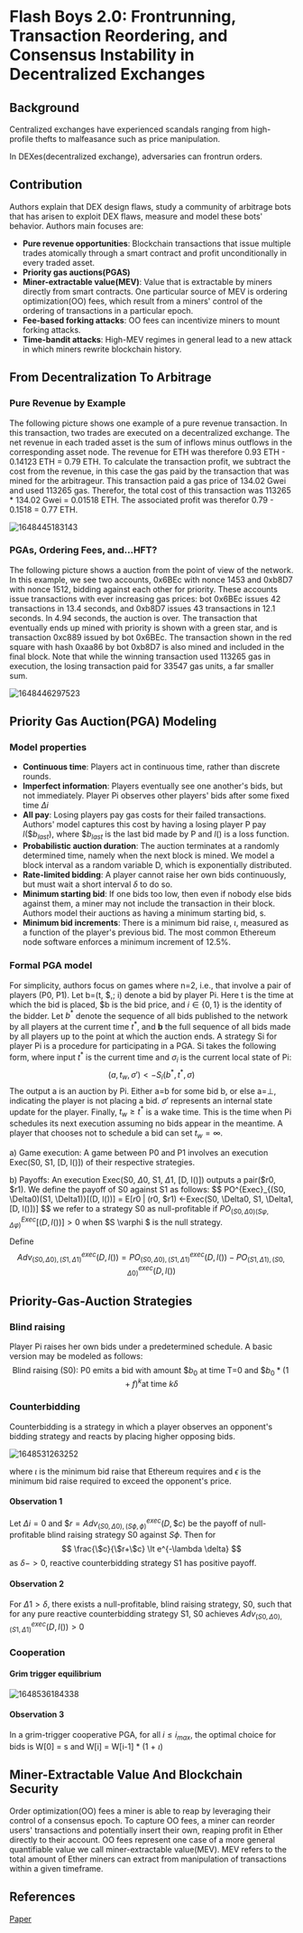 # Flash Boys 2.0: Frontrunning, Transaction Reordering, and Consensus Instability in Decentralized Exchanges

## Background

Centralized exchanges have experienced scandals ranging from high-profile thefts to malfeasance such as price manipulation.

In DEXes(decentralized exchange), adversaries can frontrun orders.

## Contribution

Authors explain that DEX design flaws, study a community of arbitrage bots that has arisen to exploit DEX flaws, measure and model these bots' behavior. Authors main focuses are:

* **Pure revenue opportunities**: Blockchain transactions that issue multiple trades atomically through a smart contract and profit unconditionally in every traded asset.
* **Priority gas auctions(PGAS)**
* **Miner-extractable value(MEV)**: Value that is extractable by miners directly from smart contracts. One particular source of MEV is ordering optimization(OO) fees, which result from a miners' control of the ordering of transactions in a particular epoch.
* **Fee-based forking attacks**: OO fees can incentivize miners to mount forking attacks.
* **Time-bandit attacks**: High-MEV regimes in general lead to a new attack in which miners rewrite blockchain history.

## From Decentralization To Arbitrage

### Pure Revenue by Example

The following picture shows one example of a pure revenue transaction. In this transaction, two trades are executed on a decentralized exchange. The net revenue in each traded asset is the sum of inflows minus outflows in the corresponding asset node. The revenue for ETH was therefore 0.93 ETH - 0.14123 ETH = 0.79 ETH. To calculate the transaction profit, we subtract the cost from the revenue, in this case the gas paid by the transaction that was mined for the arbitrageur. This transaction paid a gas price of 134.02 Gwei and used 113265 gas. Therefor, the total cost of this transaction was 113265 \* 134.02 Gwei = 0.01518 ETH. The associated profit was therefor 0.79 \- 0.1518 = 0.77 ETH.

![1648445183143](../../img/1648445183143.png)

### PGAs, Ordering Fees, and...HFT?

The following picture shows a auction from the point of view of the network. In this example, we see two accounts, 0x6BEc with nonce 1453 and 0xb8D7 with nonce 1512, bidding against each other for priority. These accounts issue transactions with ever increasing gas prices: bot 0x6BEc issues 42 transactions in 13.4 seconds, and 0xb8D7 issues 43 transactions in 12.1 seconds. In 4.94 seconds, the auction is over. The transaction that eventually ends up mined with priority is shown with a green star, and is transaction 0xc889 issued by bot 0x6BEc. The transaction shown in the red square with hash 0xaa86 by bot 0xb8D7 is also mined and included in the final block. Note that while the winning transaction used 113265 gas in execution, the losing transaction paid for 33547 gas units, a far smaller sum.

![1648446297523](../../img/1648446297523.png)

## Priority Gas Auction(PGA) Modeling

### Model properties

* **Continuous time**: Players act in continuous time, rather than discrete rounds.
* **Imperfect information**: Players eventually see one another's bids, but not immediately. Player Pi observes other players' bids after some fixed time $\Delta i$
* **All pay**: Losing players pay gas costs for their failed transactions. Authors' model captures this cost by having a losing player P pay $l(\$b_{last})$, where $\$b_{last}$ is the last bid made by P and $l()$ is a loss function.
* **Probabilistic auction duration**: The auction terminates at a randomly determined time, namely when the next block is mined. We model a block interval as a random variable D, which is exponentially distributed.
* **Rate-limited bidding**: A player cannot raise her own bids continuously, but must wait a short interval $\delta$ to do so.
* **Minimum starting bid**: If one bids too low, then even if nobody else bids against them, a miner may not include the transaction in their block. Authors model their auctions as having a minimum starting bid, s.
* **Minimum bid increments**: There is a minimum bid raise, $\iota$, measured as a function of the player's previous bid. The most common Ethereum node software enforces a minimum increment of 12.5%.

### Formal PGA model

For simplicity, authors focus on games where n=2, i.e., that involve a pair of players (P0, P1). Let b=(t, \$,; i) denote a bid by player Pi. Here t is the time at which the bid is placed, \$b is the bid price, and $i \in \{0, 1\}$ is the identity of the bidder. Let $b^{*}$ denote the sequence of all bids published to the network by all players at the current time $t^{*}$, and **b** the full sequence of all bids made by all players up to the point at which the auction ends. A strategy Si for player Pi is a procedure for participating in a PGA. Si takes the following form, where input $t^{*}$ is the current time and $\sigma_i$ is the current local state of Pi:
$$
(a, t_w, \sigma') <- S_i(b^*, t^*, \sigma)
$$
The output a is an auction by Pi. Either a=b for some bid b, or else a=$\bot$, indicating the player is not placing a bid. $\sigma'$ represents an internal state update for the player. Finally, $t_w \ge t^*$ is a wake time. This is the time when Pi schedules its next execution assuming no bids appear in the meantime. A player that chooses not to schedule a bid can set $t_w = \infty$.

a) Game execution: A game between P0 and P1 involves an execution Exec(S0, S1, [D, l()]) of their respective strategies.

b) Payoffs: An execution Exec(S0, $\Delta$0, S1, $\Delta$1, [D, l()]) outputs a pair(\$r0, \$r1). We define the payoff of S0 against S1 as follows:
$$
PO^{Exec}_{(S0, \Delta0)(S1, \Delta1)}[(D, l())] = E[$r0 \; | \; ($r0, $r1) <-Exec(S0, \Delta0, S1, \Delta1, [D, l()])]
$$
we refer to a strategy S0 as null-profitable if $PO^{Exec}_{(S0, \Delta0)(S \varphi , \Delta \varphi )}[(D, l())] > 0$ when $S \varphi $ is the null strategy.

Define
$$
Adv^{exec}_{(S0, \Delta0),(S1, \Delta1)}(D, l()) = PO^{exec}_{(S0, \Delta0),(S1, \Delta1)}(D, l()) - PO^{exec}_{(S1, \Delta1), (S0, \Delta0)}(D, l())
$$


## Priority-Gas-Auction Strategies

### Blind raising

Player Pi raises her own bids under a predetermined schedule. A basic version may be modeled as follows:
$$
\text{Blind raising (S0): P0 emits a bid with amount } \$b_0 \text{ at time T=0 and } \$b_0 * (1+f)^k \text{at time } k\delta
$$

### Counterbidding

Counterbidding is a strategy in which a player observes an opponent's bidding strategy and reacts by placing higher opposing bids.

![1648531263252](../../img/1648531263252.png)

where $\iota$ is the minimum bid raise that Ethereum requires and $\epsilon$ is the minimum bid raise required to exceed the opponent's price.

#### Observation 1

Let $\Delta i=0$ and $\$r=Adv^{exec}_{(S0, \Delta 0),(S\phi, \phi)}(D, \$c)$ be the payoff of null-profitable blind raising strategy S0 against $S\phi$. Then for
$$
\frac{\$c}{\$r+\$c} \lt e^{-\lambda \delta}
$$
as $\delta -> 0$, reactive counterbidding strategy S1 has positive payoff.

#### Observation 2

For $\Delta1 \gt \delta$, there exists a null-profitable, blind raising strategy, S0, such that for any pure reactive counterbidding strategy S1, S0 achieves $Adv^{exec}_{(S0, \Delta0),(S1, \Delta1)}(D, l()) > 0$

### Cooperation

#### Grim trigger equilibrium

![1648536184338](../../img/1648536184338.png)

#### Observation 3

In a grim-trigger cooperative PGA, for all $i \leq i_{max}$, the optimal choice for bids is W[0] = s and W[i] = W[i-1] \* (1 + $\iota$)

## Miner-Extractable Value And Blockchain Security

Order optimization(OO) fees a miner is able to reap by leveraging their control of a consensus epoch. To capture OO fees, a miner can reorder users' transactions and potentially insert their own, reaping profit in Ether directly to their account. OO fees represent one case of a more general quantifiable value we call miner-extractable value(MEV). MEV refers to the total amount of Ether miners can extract from manipulation of transactions within a given timeframe.

## References

[Paper](https://arxiv.org/pdf/1904.05234.pdf)



